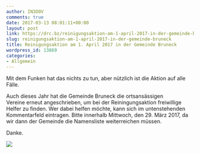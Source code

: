 ```yaml
---
author: IN3DOV
comments: true
date: 2017-03-13 08:01:11+00:00
layout: post
link: https://drc.bz/reinigungsaktion-am-1-april-2017-in-der-gemeinde-bruneck/
slug: reinigungsaktion-am-1-april-2017-in-der-gemeinde-bruneck
title: Reinigungsaktion am 1. April 2017 in der Gemeinde Bruneck
wordpress_id: 13869
categories:
- Allgemein
---
```


Mit dem Funken hat das nichts zu tun, aber nützlich ist die Aktion auf alle Fälle.

Auch dieses Jahr hat die Gemeinde Bruneck die ortsansässigen Vereine erneut angeschrieben, um bei der Reiningungsaktion freiwillige Helfer zu finden. Wer dabei helfen möchte, kann sich im untenstehenden Kommentarfeld eintragen. Bitte innerhalb Mittwoch, den 29. März 2017, da wir dann der Gemeinde die Namensliste weiterreichen müssen.

Danke.





[![](https://drc.bz/wp-content/uploads/2017/03/reinigung-2017.jpg)](https://drc.bz/wp-content/uploads/2017/03/reinigung-2017.jpg)


